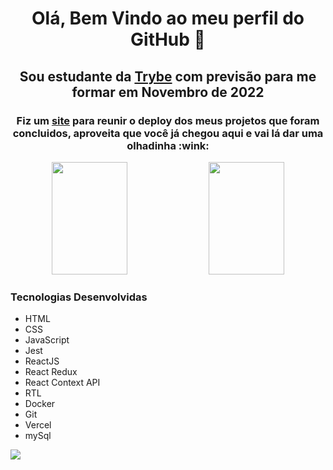 <div>
  <h1 align="center">Olá, Bem Vindo ao meu perfil do GitHub 👋</h1>
  <h2 align="center">Sou estudante da <a target="_blank" href="https://www.betrybe.com/">Trybe</a> com previsão para me formar em Novembro de 2022</h2>
</div>

<h3 align="center">Fiz um <a target="_blank" href="https://pedrindev-ls.github.io/basic-info/">site</a> para reunir o deploy dos meus projetos que foram concluidos, aproveita que você já chegou aqui e vai lá dar uma olhadinha :wink:</h3>

<div align="center">
  <img height="180em" width="49%" src="https://github-readme-stats.vercel.app/api?username=pedrindev-ls&show_icons=true&theme=tokyonight&include_all_commits=true&count_private=true"/>
  <img height="180em" width="49%" src="https://github-readme-stats.vercel.app/api/top-langs/?username=pedrindev-ls&layout=compact&langs_count=7&theme=tokyonight"/>
</div>

<div>
  <h3>Tecnologias Desenvolvidas</h3>
  <ul>
    <li>HTML</li>
    <li>CSS</li>
    <li>JavaScript</li>
    <li>Jest</li>
    <li>ReactJS</li>
    <li>React Redux</li>
    <li>React Context API</li>
    <li>RTL</li>
    <li>Docker</li>
    <li>Git</li>
    <li>Vercel</li>
    <li>mySql</li>
  </ul>  
</div>

<a href="https://www.linkedin.com/in/pedrovieira12/" target="_blank">
  <img src="https://img.shields.io/badge/-LinkedIn-%230077B5?style=for-the-badge&logo=linkedin&logoColor=white" target="_blank">
</a>
<!--
**pedrindev-ls/pedrindev-ls** is a ✨ _special_ ✨ repository because its `README.md` (this file) appears on your GitHub profile.

Here are some ideas to get you started:

- 🔭 I’m currently working on ...
- 🌱 I’m currently learning ...
- 👯 I’m looking to collaborate on ...
- 🤔 I’m looking for help with ...
- 💬 Ask me about ...
- 📫 How to reach me: ...
- 😄 Pronouns: ...
- ⚡ Fun fact: ...
-->
